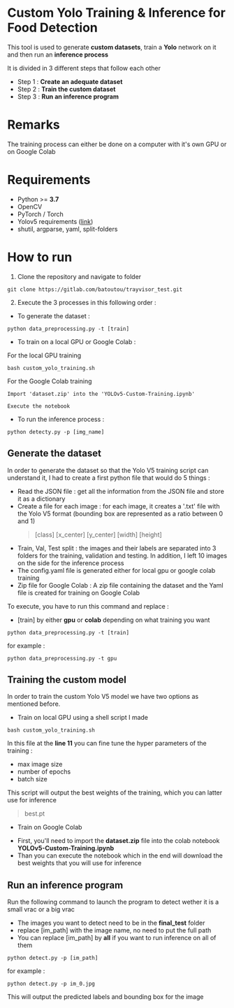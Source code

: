# Custom Yolo Training & Inference for Food Detection

This tool is used to generate **custom datasets**, train a **Yolo** network on it and then run an **inference process**

It is divided in 3 different steps that follow each other

- Step 1 : **Create an adequate dataset**
- Step 2 : **Train the custom dataset**
- Step 3 : **Run an inference program**

# Remarks 

The training process can either be done on a computer with it's own GPU or on Google Colab

# Requirements

* Python >= **3.7**
* OpenCV
* PyTorch / Torch
* Yolov5 requirements ([link](https://github.com/ultralytics/yolov5/blob/master/requirements.txt))
* shutil, argparse, yaml, split-folders

# How to run

1. Clone the repository and navigate to folder
  ```
  git clone https://gitlab.com/batoutou/trayvisor_test.git
  ```

2. Execute the 3 processes in this following order :
  * To generate the dataset :

   ```
   python data_preprocessing.py -t [train]
   ```

  * To train on a local GPU or Google Colab :
  
   For the local GPU training
   ```
   bash custom_yolo_training.sh
   ```

   For the Google Colab training
   ```
   Import 'dataset.zip' into the 'YOLOv5-Custom-Training.ipynb'
   ```

   ```
   Execute the notebook
   ```

  * To run the inference process :

   ```
   python detecty.py -p [img_name]
   ```

## Generate the dataset

In order to generate the dataset so that the Yolo V5 training script can understand it, I had to create a first python file that would do 5 things :

- Read the JSON file : get all the information from the JSON file and store it as a dictionary
- Create a file for each image : for each image, it creates a '.txt' file with the Yolo V5 format (bounding box are represented as a ratio between 0 and 1)
  > [class] [x_center] [y_center] [width] [height]
- Train, Val, Test split : the images and their labels are separated into 3 folders for the training, validation and testing. In addition, I left 10 images on the side for the inference process
- The config.yaml file is generated either for local gpu or google colab training
- Zip file for Google Colab : A zip file containing the dataset and the Yaml file is created for training on Google Colab

To execute, you have to run this command and replace :
* [train] by either **gpu** or **colab** depending on what training you want
```
python data_preprocessing.py -t [train]
```

for example :
```
python data_preprocessing.py -t gpu
```

## Training the custom model

In order to train the custom Yolo V5 model we have two options as mentioned before. 

* Train on local GPU using a shell script I made
 ```
 bash custom_yolo_training.sh
 ```
 In this file at the **line 11** you can fine tune the hyper parameters of the training : 
 - max image size
 - number of epochs
 - batch size

 This script will output the best weights of the training, which you can latter use for inference
 > best.pt

* Train on Google Colab
 - First, you'll need to import the **dataset.zip** file into the colab notebook **YOLOv5-Custom-Training.ipynb** 
 - Than you can execute the notebook which in the end will download the best weights that you will use for inference


## Run an inference program

Run the following command to launch the program to detect wether it is a small vrac or a big vrac

* The images you want to detect need to be in the **final_test** folder 
* replace [im_path] with the image name, no need to put the full path
* You can replace [im_path] by **all** if you want to run inference on all of them

```
python detect.py -p [im_path]
```

for example :
```
python detect.py -p im_0.jpg
```

This will output the predicted labels and bounding box for the image
